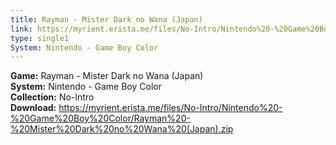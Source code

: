 ```yaml
---
title: Rayman - Mister Dark no Wana (Japan)
link: https://myrient.erista.me/files/No-Intro/Nintendo%20-%20Game%20Boy%20Color/Rayman%20-%20Mister%20Dark%20no%20Wana%20(Japan).zip
type: single1
System: Nintendo - Game Boy Color
---
```

<b>Game:</b> Rayman - Mister Dark no Wana (Japan)<br>
<b>System:</b> Nintendo - Game Boy Color<br>
<b>Collection:</b> No-Intro<br>
<b>Download:</b> https://myrient.erista.me/files/No-Intro/Nintendo%20-%20Game%20Boy%20Color/Rayman%20-%20Mister%20Dark%20no%20Wana%20(Japan).zip